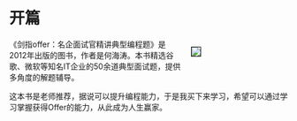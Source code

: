 # 开篇

<div style="padding: 15px;  float:right; width: 160px;">
<img src="https://mysite-bucket.oss-cn-wulanchabu.aliyuncs.com/tech_blog_img/%E5%89%91%E6%8C%87Offer.webp?x-oss-process=style/small_size_rule" style="border: 1px solid #000">
</div>

《剑指offer：名企面试官精讲典型编程题》是2012年出版的图书，作者是何海涛。本书精选谷歌、微软等知名IT企业的50余道典型面试题，提供多角度的解题辅导。

这本书是老师推荐，据说可以提升编程能力，于是我买下来学习，希望可以通过学习掌握获得Offer的能力，从此成为人生赢家。